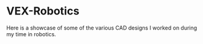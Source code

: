 # VEX-Robotics
Here is a showcase of some of the various CAD designs I worked on during my time in robotics.
